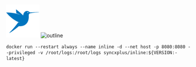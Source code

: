 ![logo](testbird.png) ![outline](https://getoutline.org/modern/img/outline-logo-and-text.png)
```
docker run --restart always --name inline -d --net host -p 8080:8080 --privileged -v /root/logs:/root/logs syncxplus/inline:${VERSION:-latest}
```
